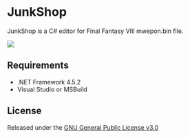 # JunkShop
JunkShop is a C# editor for Final Fantasy VIII mwepon.bin file.

<img src="https://cloud.githubusercontent.com/assets/5892410/16787702/738aeb38-489e-11e6-94fc-ed1898817e4c.png"></img> 

## Requirements
- .NET Framework 4.5.2
- Visual Studio or MSBuild

## License
Released under the [GNU General Public License v3.0](http://choosealicense.com/licenses/gpl-3.0/)
